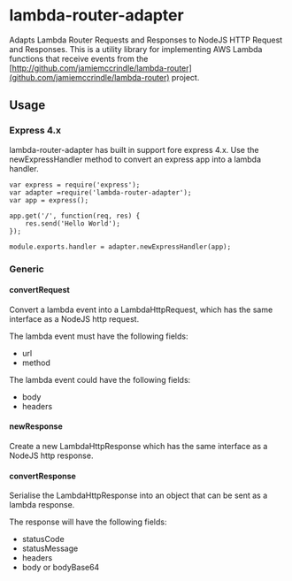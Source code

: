 # lambda-router-adapter

Adapts Lambda Router Requests and Responses to NodeJS HTTP Request and Responses.
This is a utility library for implementing AWS Lambda functions that receive
events from the
[http://github.com/jamiemccrindle/lambda-router](github.com/jamiemccrindle/lambda-router)
project.

## Usage

### Express 4.x

lambda-router-adapter has built in support fore express 4.x.
Use the newExpressHandler method to convert an express app into a lambda
handler.

    var express = require('express');
    var adapter =require('lambda-router-adapter');
    var app = express();

    app.get('/', function(req, res) {
        res.send('Hello World');
    });

    module.exports.handler = adapter.newExpressHandler(app);

### Generic

#### convertRequest

Convert a lambda event into a LambdaHttpRequest, which has the same interface
 as a NodeJS http request.

The lambda event must have the following fields:

* url
* method

The lambda event could have the following fields:

* body
* headers

#### newResponse

Create a new LambdaHttpResponse which has the same interface as a NodeJS http
response.

#### convertResponse

Serialise the LambdaHttpResponse into an object that can be sent as a lambda
response.

The response will have the following fields:

* statusCode
* statusMessage
* headers
* body or bodyBase64